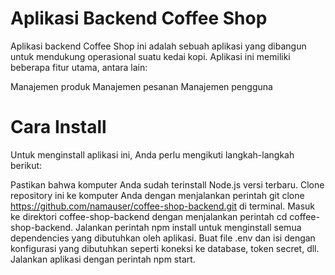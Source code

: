 # Aplikasi Backend Coffee Shop
Aplikasi backend Coffee Shop ini adalah sebuah aplikasi yang dibangun untuk mendukung operasional suatu kedai kopi. Aplikasi ini memiliki beberapa fitur utama, antara lain:

Manajemen produk
Manajemen pesanan
Manajemen pengguna

# Cara Install
Untuk menginstall aplikasi ini, Anda perlu mengikuti langkah-langkah berikut:

Pastikan bahwa komputer Anda sudah terinstall Node.js versi terbaru.
Clone repository ini ke komputer Anda dengan menjalankan perintah git clone https://github.com/namauser/coffee-shop-backend.git di terminal.
Masuk ke direktori coffee-shop-backend dengan menjalankan perintah cd coffee-shop-backend.
Jalankan perintah npm install untuk menginstall semua dependencies yang dibutuhkan oleh aplikasi.
Buat file .env dan isi dengan konfigurasi yang dibutuhkan seperti koneksi ke database, token secret, dll.
Jalankan aplikasi dengan perintah npm start.